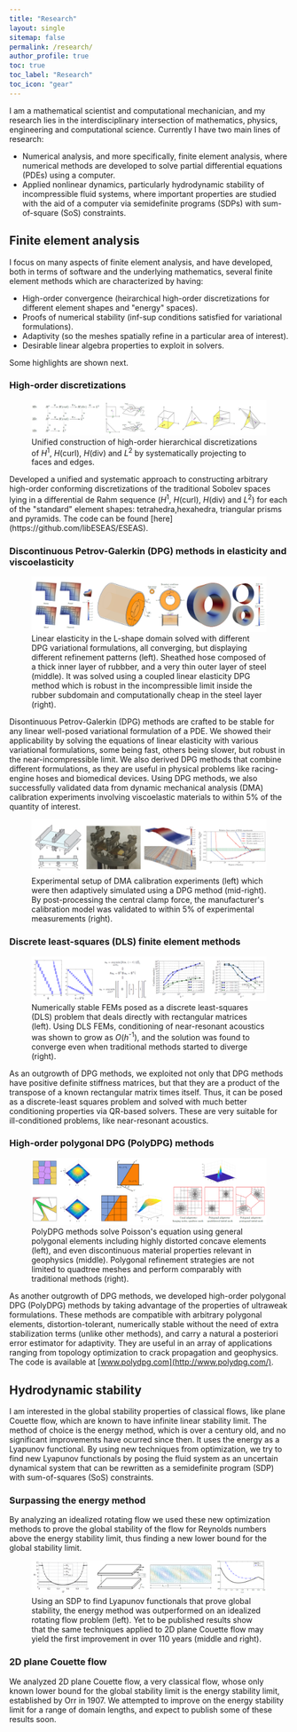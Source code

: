 ```yaml
---
title: "Research"
layout: single
sitemap: false
permalink: /research/
author_profile: true
toc: true
toc_label: "Research"
toc_icon: "gear"
---
```


I am a mathematical scientist and computational mechanician, and my research lies in the interdisciplinary intersection of mathematics, physics, engineering and computational science.
Currently I have two main lines of research:
- Numerical analysis, and more specifically, finite element analysis, where numerical methods are developed to solve partial differential equations (PDEs) using a computer.
- Applied nonlinear dynamics, particularly hydrodynamic stability of incompressible fluid systems, where important properties are studied with the aid of a computer via semidefinite programs (SDPs) with sum-of-square (SoS) constraints. 

## Finite element analysis

<!-- Various PDEs arising from different physical phenomena may be solved numerically with a computer via finite element methods, where the domain is broken into a mesh of elements of different shapes. 
For these methods to be effective, they must be proved to converge, so that the numerical solution obtained by the computer is shown to approach the exact solution of the PDE as the mesh is refined. 
High-order discretizations of the mesh are valuable in many applications, as are spatial refinements of the domain, especially when they occur adaptively around a particular area of interest. -->

I focus on many aspects of finite element analysis, and have developed, both in terms of software and the underlying mathematics, several finite element methods which are characterized by having:
- High-order convergence (heirarchical high-order discretizations for different element shapes and "energy" spaces).
- Proofs of numerical stability (inf-sup conditions satisfied for variational formulations).
- Adaptivity (so the meshes spatially refine in a particular area of interest).
- Desirable linear algebra properties to exploit in solvers.

Some highlights are shown next.

### High-order discretizations

<figure>
  <img src="/assets/images/ResearchShapeFunctions.png" alt="">
  <figcaption>Unified construction of high-order hierarchical discretizations of <em>H</em><sup>1</sup>, <em>H</em>(curl), <em>H</em>(div) and <em>L</em><sup>2</sup> by systematically projecting to faces and edges. </figcaption>
</figure>
Developed a unified and systematic approach to constructing arbitrary high-order conforming discretizations of the traditional Sobolev spaces lying in a differential de Rahm sequence (<em>H</em><sup>1</sup>, <em>H</em>(curl), <em>H</em>(div) and <em>L</em><sup>2</sup>) for each of the "standard" element shapes: tetrahedra,hexahedra, triangular prisms and pyramids. 
The code can be found [here](https://github.com/libESEAS/ESEAS).

### Discontinuous Petrov-Galerkin (DPG) methods in elasticity and viscoelasticity

<figure>
  <img src="/assets/images/ResearchElasticity.png" alt="">
  <figcaption>Linear elasticity in the L-shape domain solved with different DPG variational formulations, all converging, but displaying different refinement patterns (left). Sheathed hose composed of a thick inner layer of rubbber, and a very thin outer layer of steel (middle). It was solved using a coupled linear elasticity DPG method which is robust in the incompressible limit inside the rubber subdomain and computationally cheap in the steel layer (right). </figcaption>
</figure>

Disontinuous Petrov-Galerkin (DPG) methods are crafted to be stable for any linear well-posed variational formulation of a PDE.
We showed their applicability by solving the equations of linear elasticity with various variational formulations, some being fast, others being slower, but robust in the near-incompressible limit.
We also derived DPG methods that combine different formulations, as they are useful in physical problems like racing-engine hoses and biomedical devices.
Using DPG methods, we also successfully validated data from dynamic mechanical analysis (DMA) calibration experiments involving viscoelastic materials to within 5% of the quantity of interest.

<figure>
  <img src="/assets/images/ResearchDMAViscoelasticity.png" alt="">
  <figcaption>Experimental setup of DMA calibration experiments (left) which were then adaptively simulated using a DPG method (mid-right). By post-processing the central clamp force, the manufacturer's calibration model was validated to within 5% of experimental measurements (right). </figcaption>
</figure>

### Discrete least-squares (DLS) finite element methods

<figure>
  <img src="/assets/images/ResearchDLS.png" alt="">
  <figcaption>Numerically stable FEMs posed as a discrete least-squares (DLS) problem that deals directly with rectangular matrices (left). Using DLS FEMs, conditioning of near-resonant acoustics was shown to grow as <em>O</em>(<em>h</em><sup>-1</sup>), and the solution was found to converge even when traditional methods started to diverge (right). </figcaption>
</figure>

As an outgrowth of DPG methods, we exploited not only that DPG methods have positive definite stiffness matrices, but that they are a product of the transpose of a known rectangular matrix times itself.
Thus, it can be posed as a discrete-least squares problem and solved with much better conditioning properties via QR-based solvers.
These are very suitable for ill-conditioned problems, like near-resonant acoustics.

### High-order polygonal DPG (PolyDPG) methods

<figure>
  <img src="/assets/images/ResearchPolyDPG.png" alt="">
  <figcaption>PolyDPG methods solve Poisson's equation using general polygonal elements including highly distorted concave elements (left), and even discontinuous material properties relevant in geophysics (middle). Polygonal refinement strategies are not limited to quadtree meshes and perform comparably with traditional methods (right). </figcaption>
</figure>

As another outgrowth of DPG methods, we developed high-order polygonal DPG (PolyDPG) methods by taking advantage of the properties of ultraweak formulations.
These methods are compatible with arbitrary polygonal elements, distortion-tolerant, numerically stable without the need of extra stabilization terms (unlike other methods), and carry a natural a posteriori error estimator for adaptivity.
They are useful in an array of applications ranging from topology optimization to crack propagation and geophysics. 
The code is available at [www.polydpg.com](http://www.polydpg.com/).

## Hydrodynamic stability

I am interested in the global stability properties of classical flows, like plane Couette flow, which are known to have infinite linear stability limit.
The method of choice is the energy method, which is over a century old, and no significant improvements have ocurred since then.
It uses the energy as a Lyapunov functional.
By using new techniques from optimization, we try to find new Lyapunov functionals by posing the fluid system as an uncertain dynamical system that can be rewritten as a semidefinite program (SDP) with sum-of-squares (SoS) constraints.

### Surpassing the energy method

By analyzing an idealized rotating flow we used these new optimization methods to prove the global stability of the flow for Reynolds numbers above the energy stability limit, thus finding a new lower bound for the global stability limit.


<figure>
  <img src="/assets/images/ResearchGlobalStability.png" alt="">
  <figcaption>Using an SDP to find Lyapunov functionals that prove global stability, the energy method was outperformed on an idealized rotating flow problem (left). Yet to be published results show that the same techniques applied to 2D plane Couette flow may yield the first improvement in over 110 years (middle and right). </figcaption>
</figure>

### 2D plane Couette flow

We analyzed 2D plane Couette flow, a very classical flow, whose only known lower bound for the global stability limit is the energy stability limit, established by Orr in 1907.
We attempted to improve on the energy stability limit for a range of domain lengths, and expect to publish some of these results soon.